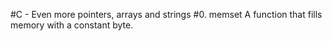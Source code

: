 #C - Even more pointers, arrays and strings
#0. memset
A function that fills memory with a constant byte.
